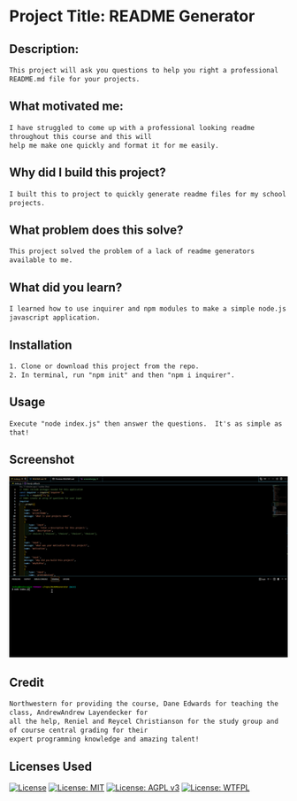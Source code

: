 
# Project Title: README Generator
## Description:
    This project will ask you questions to help you right a professional README.md file for your projects.
## What motivated me:
    I have struggled to come up with a professional looking readme throughout this course and this will 
    help me make one quickly and format it for me easily.
## Why did I build this project?
    I built this to project to quickly generate readme files for my school projects.
## What problem does this solve?
    This project solved the problem of a lack of readme generators available to me.
## What did you learn?
    I learned how to use inquirer and npm modules to make a simple node.js javascript application.
## Installation
    1. Clone or download this project from the repo.  
    2. In terminal, run "npm init" and then "npm i inquirer".
## Usage
    Execute "node index.js" then answer the questions.  It's as simple as that!
## Screenshot
![screenshot](READMEGeneratorVideo.webp?raw=true)
## Credit
    Northwestern for providing the course, Dane Edwards for teaching the class, AndrewAndrew Layendecker for
    all the help, Reniel and Reycel Christianson for the study group and of course central grading for their
    expert programming knowledge and amazing talent! 
## Licenses Used
[![License](https://img.shields.io/badge/License-Apache_2.0-blue.svg)](https://opensource.org/licenses/Apache-2.0)  [![License: MIT](https://img.shields.io/badge/License-MIT-yellow.svg)](https://opensource.org/licenses/MIT)    [![License: AGPL v3](https://img.shields.io/badge/License-AGPL_v3-blue.svg)](https://www.gnu.org/licenses/agpl-3.0)    [![License: WTFPL](https://img.shields.io/badge/License-WTFPL-brightgreen.svg)](http://www.wtfpl.net/about/)